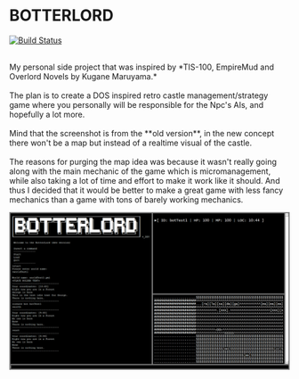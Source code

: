 <h1>BOTTERLORD </h1>

[![Build Status](https://travis-ci.org/Marchearth/botterlord.svg?branch=master)](https://travis-ci.org/Marchearth/botterlord)
<html>

<head>
  <link rel="stylesheet" type="text/css" href="stylesheets/markdown.css" media="screen">
</head>

<body>
  <!---------------------------------------------------------------------------------------------------------------------------------------->
  <div class="markdown_page">

   <p class="markdown_text">
      <br> My personal side project that was inspired by *TIS-100, EmpireMud and Overlord Novels by Kugane Maruyama.* <br>
      <br> The plan is to create a DOS inspired retro castle management/strategy game where you personally will be responsible for the Npc's AIs, and hopefully a lot more.<br>
      <br> Mind that the screenshot is from the **old version**, in the new concept there won't be a map but instead of a realtime visual of the castle.<br>
      <br> The reasons for purging the map idea was because it wasn't really going along with the main mechanic of the game which is micromanagement, while also taking a lot of time and effort to make it work like it should. And thus I decided that it
      would be better to make a great game with less fancy mechanics than a game with tons of barely working mechanics.<br>
    </p>
    <img class=screenshot src="https://raw.githubusercontent.com/Marchearth/BotterLord/master/botterlord/images/_botScreen.png">
    <br>
    </ul>
    
  </div>
  <!---------------------------------------------------------------------------------------------------------------------------------------->

</body>

</html>
